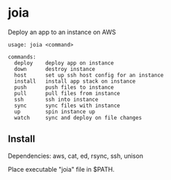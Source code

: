 # joia

Deploy an app to an instance on AWS

```
usage: joia <command>

commands:
  deploy    deploy app on instance
  down      destroy instance
  host      set up ssh host config for an instance
  install   install app stack on instance
  push      push files to instance
  pull      pull files from instance
  ssh       ssh into instance
  sync      sync files with instance
  up        spin instance up
  watch     sync and deploy on file changes
```


## Install

Dependencies: aws, cat, ed, rsync, ssh, unison

Place executable "joia" file in $PATH.
